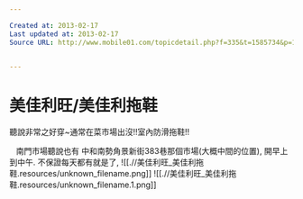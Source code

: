 ```yaml
---

Created at: 2013-02-17
Last updated at: 2013-02-17
Source URL: http://www.mobile01.com/topicdetail.php?f=335&t=1585734&p=1


---
```


# 美佳利旺/美佳利拖鞋


聽說非常之好穿~通常在菜市場出沒!!室內防滑拖鞋!!

   南門市場聽說也有
中和南勢角景新街383巷那個市場(大概中間的位置), 開早上到中午.
不保證每天都有就是了,
![[.//美佳利旺_美佳利拖鞋.resources/unknown_filename.png]]
![[.//美佳利旺_美佳利拖鞋.resources/unknown_filename.1.png]]

